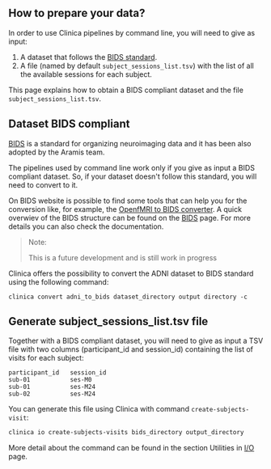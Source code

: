 ## How to prepare your data?
In order to use Clinica pipelines by command line, you will need to give as input:
1. A dataset that follows the [BIDS standard](http://bids.neuroimaging.io/).
2. A file (named by default ``subject_sessions_list.tsv``) with the list of all the available sessions for each subject.

This page explains how to obtain a BIDS compliant dataset and the file ``subject_sessions_list.tsv``.



## Dataset BIDS compliant
[BIDS](http://bids.neuroimaging.io/) is a standard for organizing neuroimaging data and it has been also adopted by the Aramis team.

The pipelines used by command line work only if you give as input a BIDS compliant dataset. So, if your dataset doesn't follow this standard, you will need to convert to it.

On BIDS website is possible to find some tools that can help you for the conversion like, for example, the [OpenfMRI to BIDS converter](https://github.com/INCF/openfmri2bids).
A quick overwiev of the BIDS structure can be found on the [BIDS](BIDS) page. For more details you can also check the documentation.

> Note:
>
>  This is a future development and is still work in progress

Clinica offers the possibility to convert the ADNI dataset to BIDS standard using the following command:

```
clinica convert adni_to_bids dataset_directory output directory -c
```

##  Generate subject_sessions_list.tsv file
Together with a BIDS compliant dataset, you will need to give as input a TSV file with two columns (participant_id and session_id) containing the list of visits for each subject:
```
participant_id   session_id
sub-01           ses-M0
sub-01           ses-M24
sub-02           ses-M24
```

You can generate this file using Clinica with command `create-subjects-visit`:

```bash
clinica io create-subjects-visits bids_directory output_directory
```

More detail about the command can be found in the section Utilities in [I/O](./IO) page.
